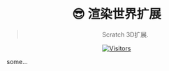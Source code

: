 <div align="center">
  
# 😎 渲染世界扩展

> Scratch 3D扩展.

[![Visitors](https://hits.dwyl.com/xiaochen004hao/RenderTheWorld.svg?style=flat-square)](https://github.com/xiaochen004hao/RenderTheWorld)

</div>

some...

